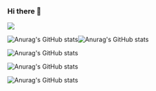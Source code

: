 ### Hi there 👋

<!--
**hwan0309/hwan0309** is a ✨ _special_ ✨ repository because its `README.md` (this file) appears on your GitHub profile.

Here are some ideas to get you started:

- 🔭 I’m currently working on ...
- 🌱 I’m currently learning ...
- 👯 I’m looking to collaborate on ...
- 🤔 I’m looking for help with ...
- 💬 Ask me about ...
- 📫 How to reach me: ...
- 😄 Pronouns: ...
- ⚡ Fun fact: ...
-->
<a href="버튼을 눌렀을 때 이동할 링크" target="_blank"><img src="https://img.shields.io/badge/뱃지레이블-배경색?style=뱃지모양&logo=로고&logoColor=로고색상"/></a>

![Anurag's GitHub stats](https://github-readme-stats.vercel.app/api?username=hwan0309&show_icons=true&theme=radical)![Anurag's GitHub stats](https://github-readme-stats.vercel.app/api?username=hwan0309&show_icons=true&theme=radical)

![Anurag's GitHub stats](https://github-readme-stats.vercel.app/api?username=hwan0309&show_icons=true&theme=radical)

![Anurag's GitHub stats](https://github-readme-stats.vercel.app/api?username=hwan0309&show_icons=true&theme=radical)

![Anurag's GitHub stats](https://github-readme-stats.vercel.app/api?username=hwan0309&show_icons=true&theme=radical)
